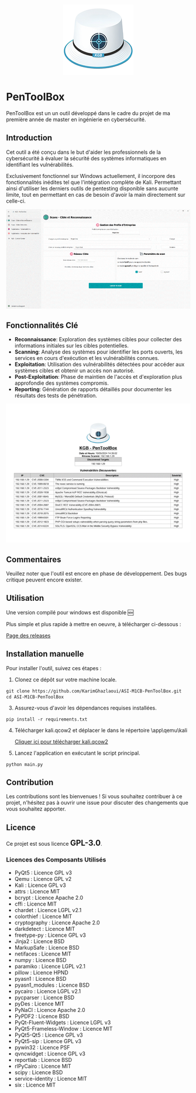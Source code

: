 <p align="center">
  <img src="./app/resource/images/logo.png">
</p>

# PenToolBox

PenToolBox est un un outil développé dans le cadre du projet de ma première année de master en ingénierie en cybersécurité.

## Introduction

Cet outil a été conçu dans le but d'aider les professionnels de la cybersécurité à évaluer la sécurité des systèmes informatiques en identifiant les vulnérabilités.

Exclusivement fonctionnel sur Windows actuellement, il incorpore des fonctionnalités inédites tel que l'intégration complète de Kali.
Permettant ainsi d'utiliser les derniers outils de pentesting disponible sans aucunte limite, tout en permettant en cas de besoin d'avoir la main directement sur celle-ci.



<p align="center">
  <img src="./images/demo.gif">
</p>



## Fonctionnalités Clé

- **Reconnaissance**: Exploration des systèmes cibles pour collecter des informations initiales sur les cibles potentielles.
- **Scanning**: Analyse des systèmes pour identifier les ports ouverts, les services en cours d'exécution et les vulnérabilités connues.
- **Exploitation**: Utilisation des vulnérabilités détectées pour accéder aux systèmes cibles et obtenir un accès non autorisé.
- **Post-Exploitation**: Phase de maintien de l'accès et d'exploration plus approfondie des systèmes compromis.
- **Reporting**: Génération de rapports détaillés pour documenter les résultats des tests de pénétration.

<p align="center">
  <img src="./images/rapport.gif">
</p>

## Commentaires

Veuillez noter que l'outil est encore en phase de développement. 
Des bugs critique peuvent encore exister.

## Utilisation

Une version compilé pour windows est disponible 🆕

Plus simple et plus rapide à mettre en oeuvre, à télécharger ci-dessous :

[Page des releases](https://github.com/KarimGhazlaoui/ASI-M1CB-PenToolBox/releases/tag/executable)<br>

## Installation manuelle

Pour installer l'outil, suivez ces étapes :

1. Clonez ce dépôt sur votre machine locale.
```console
git clone https://github.com/KarimGhazlaoui/ASI-M1CB-PenToolBox.git
cd ASI-M1CB-PenToolBox
```
3. Assurez-vous d'avoir les dépendances requises installées.
```console
pip install -r requirements.txt
```
4. Télécharger kali.qcow2 et déplacer le dans le répertoire \app\qemu\kali
   
     [Cliquer ici pour télécharger kali.qcow2](https://drive.google.com/file/d/19TkXSNwm6RxxnFsOpfuVuTnsTJIXfvee/view?usp=sharing)<br>
6. Lancez l'application en exécutant le script principal.
```console
python main.py
```

## Contribution
Les contributions sont les bienvenues ! Si vous souhaitez contribuer à ce projet, n'hésitez pas à ouvrir une issue pour discuter des changements que vous souhaitez apporter.

## Licence
Ce projet est sous licence <span style="font-size:1.5em; font-weight:bold;">GPL-3.0</span>.

### Licences des Composants Utilisés

- PyQt5 : Licence GPL v3
- Qemu : Licence GPL v2
- Kali : Licence GPL v3
- attrs : Licence MIT
- bcrypt : Licence Apache 2.0
- cffi : Licence MIT
- chardet : Licence LGPL v2.1
- colorthief : Licence MIT
- cryptography : Licence Apache 2.0
- darkdetect : Licence MIT
- freetype-py : Licence GPL v3
- Jinja2 : Licence BSD
- MarkupSafe : Licence BSD
- netifaces : Licence MIT
- numpy : Licence BSD
- paramiko : Licence LGPL v2.1
- pillow : Licence HPND
- pyasn1 : Licence BSD
- pyasn1_modules : Licence BSD
- pycairo : Licence LGPL v2.1
- pycparser : Licence BSD
- pyDes : Licence MIT
- PyNaCl : Licence Apache 2.0
- PyPDF2 : Licence BSD
- PyQt-Fluent-Widgets : Licence LGPL v3
- PyQt5-Frameless-Window : Licence MIT
- PyQt5-Qt5 : Licence GPL v3
- PyQt5-sip : Licence GPL v3
- pywin32 : Licence PSF
- qvncwidget : Licence GPL v3
- reportlab : Licence BSD
- rlPyCairo : Licence MIT
- scipy : Licence BSD
- service-identity : Licence MIT
- six : Licence MIT
